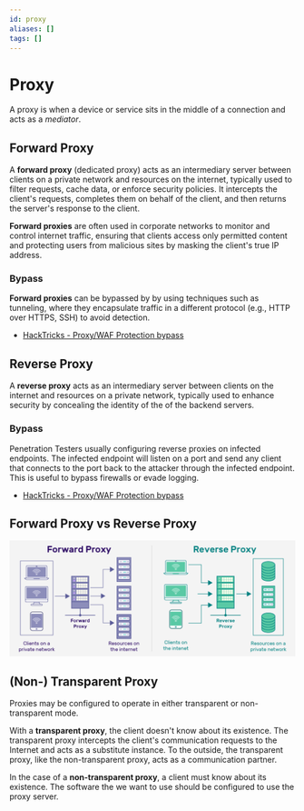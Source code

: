 ```yaml
---
id: proxy
aliases: []
tags: []
---
```


# Proxy

A proxy is when a device or service sits in the middle of a connection and acts
as a *mediator*.

## Forward Proxy

A **forward proxy** (dedicated proxy) acts as an intermediary server between
clients on a private network and resources on the internet, typically used to
filter requests, cache data, or enforce security policies. It intercepts the
client's requests, completes them on behalf of the client, and then returns the
server's response to the client.

**Forward proxies** are often used in corporate networks to monitor and control
internet traffic, ensuring that clients access only permitted content and protecting
users from malicious sites by masking the client's true IP address.

### Bypass

**Forward proxies** can be bypassed by by using techniques such as tunneling,
where they encapsulate traffic in a different protocol (e.g., HTTP over HTTPS,
SSH) to avoid detection.

- [HackTricks - Proxy/WAF Protection bypass](https://book.hacktricks.wiki/en/pentesting-web/proxy-waf-protections-bypass.html)

## Reverse Proxy

A **reverse proxy** acts as an intermediary server between clients on the
internet and resources on a private network, typically used to enhance security
by concealing the identity of the of the backend servers.


### Bypass

Penetration Testers usually configuring reverse proxies on infected endpoints.
The infected endpoint will listen on a port and send any client that connects to
the port back to the attacker through the infected endpoint. This is useful to
bypass firewalls or evade logging.

- [HackTricks - Proxy/WAF Protection bypass](https://book.hacktricks.wiki/en/pentesting-web/proxy-waf-protections-bypass.html)

## Forward Proxy vs Reverse Proxy

![proxy](proxy-01.png)

## (Non-) Transparent Proxy

Proxies may be configured to operate in either transparent or non-transparent
mode.

With a **transparent proxy**, the client doesn't know about its existence.
The transparent proxy intercepts the client's communication requests to the
Internet and acts as a substitute instance. To the outside, the transparent
proxy, like the non-transparent proxy, acts as a communication partner.

In the case of a **non-transparent proxy**, a client must know about its
existence. The software the we want to use should be configured to use the proxy
server.

